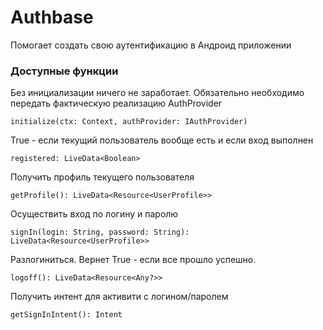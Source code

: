 # Authbase
Помогает создать свою аутентификацию в Андроид приложении


### Доступные функции

Без инициализации ничего не заработает. Обязательно необходимо передать фактическую реализацию AuthProvider 
```
initialize(ctx: Context, authProvider: IAuthProvider)
```
 
 
True - если текущий пользователь вообще есть и если вход выполнен
```
registered: LiveData<Boolean>
```
  
   
Получить профиль текущего пользователя
```
getProfile(): LiveData<Resource<UserProfile>>
```
 
 
Осуществить вход по логину и паролю
```
signIn(login: String, password: String): LiveData<Resource<UserProfile>>
```
 
 
Разлогиниться. Вернет True - если все прошло успешно.
```
logoff(): LiveData<Resource<Any?>>
```
 
 
Получить интент для активити с логином/паролем
```
getSignInIntent(): Intent
```
